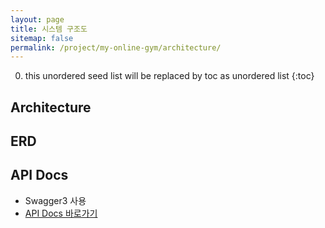 ```yaml
---
layout: page
title: 시스템 구조도
sitemap: false
permalink: /project/my-online-gym/architecture/
---
```

0. this unordered seed list will be replaced by toc as unordered list
{:toc}

## Architecture

## ERD

## API Docs
- Swagger3 사용
- [API Docs 바로가기](http://172.174.120.196:9999/api/swagger-ui/index.html)